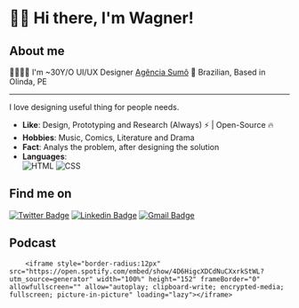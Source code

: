 # 🤟🏻 Hi there, I'm Wagner!
## About me
👨🏻‍🚀🌈 I'm ~30Y/O UI/UX Designer [Agência Sumô](http://sumo.pe)
🏡 Brazilian, Based in Olinda, PE

---

I love designing useful thing for people needs.

-  **Like**: Design, Prototyping and Research (Always) :zap: | Open-Source :fire:	
-  **Hobbies**: Music, Comics, Literature and Drama
-  **Fact**: Analys the problem, after designing the solution
-  **Languages**:<br>
![HTML](https://img.shields.io/badge/html%20-%23E34F26.svg?&style=for-the-badge&logo=html5&logoColor=white)
![CSS](https://img.shields.io/badge/css%20-%231572B6.svg?&style=for-the-badge&logo=css3&logoColor=white)


## Find me on



[![Twitter Badge](https://img.shields.io/badge/-@wagnerbeethoven-1ca0f1?style=flat-square&logo=twitter&logoColor=white&link=https://twitter.com/wagnerbeethoven)](https://twitter.com/wagnerbeethoven)  [![Linkedin Badge](https://img.shields.io/badge/-Wagner_Beethoven-blue?style=flat-square&logo=Linkedin&logoColor=white&link=https://www.linkedin.com/in/wagnerbeethoven//)](https://www.linkedin.com/in/wagnerbeethoven/) [![Gmail Badge](https://img.shields.io/badge/-wagnerbeethoven@gmail.com-c14438?style=flat-square&logo=Gmail&logoColor=white&link=mailto:wagnerbeethoven@gmail.com)](mailto:wagnerbeethoven@gmail.com)


## Podcast
        <iframe style="border-radius:12px" src="https://open.spotify.com/embed/show/4D6HigcXDCdNuCXxrkStWL?utm_source=generator" width="100%" height="152" frameBorder="0" allowfullscreen="" allow="autoplay; clipboard-write; encrypted-media; fullscreen; picture-in-picture" loading="lazy"></iframe>
